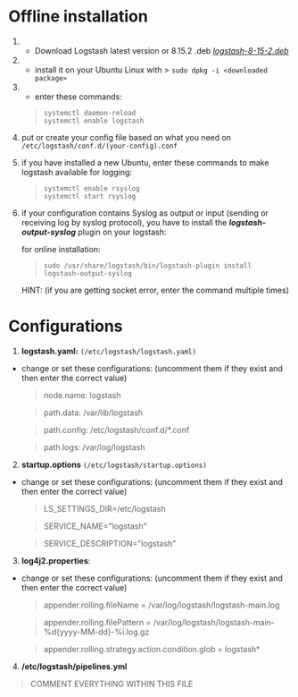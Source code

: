 # Offline installation
1. * Download Logstash latest version or 8.15.2 .deb *[logstash-8-15-2.deb](https://www.elastic.co/downloads/past-releases/logstash-8-15-2)*
2. * install it on your Ubuntu Linux with > ```sudo dpkg -i <downloaded package>```
3. * enter these commands:
   > ```
   > systemctl daemon-reload
   > systemctl enable logstash
   > ```
4. put or create your config file based on what you need on `/etc/logstash/conf.d/(your-config).conf`
5. if you have installed a new Ubuntu, enter these commands to make logstash available for logging:
   > ```
   > systemctl enable rsyslog
   > systemctl start rsyslog
   > ```
   
7. if your configuration contains Syslog as output or input (sending or receiving log by syslog protocol), you have to install the <b>*logstash-output-syslog*</b> plugin on your logstash:

   for online installation:
   > ```
   > sudo /usr/share/logstash/bin/logstash-plugin install logstash-output-syslog
   > ```

   HINT: (if you are getting socket error, enter the command multiple times)

# Configurations
1. <b>logstash.yaml:</b> `(/etc/logstash/logstash.yaml)`
* change or set these configurations: (uncomment them if they exist and then enter the correct value)

  > node.name: logstash
  
  > path.data: /var/lib/logstash

  > path.config: /etc/logstash/conf.d/*.conf

  > path.logs: /var/log/logstash

2. <b>startup.options</b> `(/etc/logstash/startup.options)`
* change or set these configurations: (uncomment them if they exist and then enter the correct value)

  > LS_SETTINGS_DIR=/etc/logstash
  
  > SERVICE_NAME="logstash"
  
  > SERVICE_DESCRIPTION="logstash"

3. <b>log4j2.properties</b>:
* change or set these configurations: (uncomment them if they exist and then enter the correct value)

  > appender.rolling.fileName = /var/log/logstash/logstash-main.log
  
  > appender.rolling.filePattern = /var/log/logstash/logstash-main-%d{yyyy-MM-dd}-%i.log.gz

  > appender.rolling.strategy.action.condition.glob = logstash*

4. <b>/etc/logstash/pipelines.yml</b>
  > COMMENT EVERYTHING WITHIN THIS FILE
